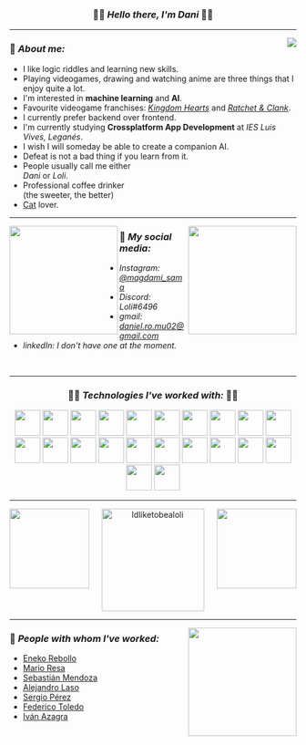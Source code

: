 <h3 align="center">🔹🔷 <b><i>Hello there, I'm Dani</i></b> 🔷🔹</h3>

---

<img align="right" src="https://i.imgur.com/uNdDoPT.gif"/>

### 🔷 *About me:*
- I like logic riddles and learning new skills.
- Playing videogames, drawing and watching anime are three things that I enjoy quite a lot.
- I'm interested in **machine learning** and **AI**.
- Favourite videogame franchises: *[Kingdom Hearts](https://en.wikipedia.org/wiki/Kingdom_Hearts)* and *[Ratchet & Clank](https://en.wikipedia.org/wiki/Ratchet_%26_Clank)*.
- I currently prefer backend over frontend. 
- I'm currently studying **Crossplatform App Development** at *IES Luis Vives, Leganés*.
- I wish I will someday be able to create a companion AI.
- Defeat is not a bad thing if you learn from it.
- People usually call me either <br/>*Dani* or *Loli*.
- Professional coffee drinker <br/>(the sweeter, the better)
- [Cat](https://github.com/enekor) lover.

---

<img align="left" src="https://user-images.githubusercontent.com/80858419/148649772-37f1a783-e4f2-4dfd-b49a-39e1175f0d6c.gif" height=190/>

<a href="https://github-readme-stats.vercel.app/api?username=idliketobealoli&theme=tokyonight&show_icons=true&bg_color=00000000&border_color=00000000">
<img align="right" loading="lazy" src="https://github-readme-stats.vercel.app/api?username=idliketobealoli&theme=tokyonight&show_icons=true&bg_color=00000000&border_color=00000000" height="190" />
</a>

### 🔷 *My social media:*
- *Instagram: [@magdami_sama](https://www.instagram.com/magdami_sama/?hl=es)*
- *Discord: Loli#6496*
- *gmail: daniel.ro.mu02@gmail.com*
- *linkedIn: I don't have one at the moment.*

<br/>

---

<h3 align="center"> 🔹🔷 <b><i>Technologies I've worked with:</i></b> 🔷🔹 </h3>
<div align="center">
  <img src="https://upload.wikimedia.org/wikipedia/commons/thumb/7/74/Kotlin_Icon.png/768px-Kotlin_Icon.png" height=45/>
  <img src="https://brandslogos.com/wp-content/uploads/images/large/java-logo-1.png" height=45/>
  <img src="https://upload.wikimedia.org/wikipedia/commons/thumb/e/ee/.NET_Core_Logo.svg/2048px-.NET_Core_Logo.svg.png" height=45/>
  <img src="https://upload.wikimedia.org/wikipedia/commons/thumb/d/d5/CSS3_logo_and_wordmark.svg/1200px-CSS3_logo_and_wordmark.svg.png" height=45/>
  <img src="https://upload.wikimedia.org/wikipedia/commons/thumb/6/61/HTML5_logo_and_wordmark.svg/512px-HTML5_logo_and_wordmark.svg.png" height=45/>
  <img src="https://miro.medium.com/max/650/1*zzvdRmHGGXONZpuQ2FeqsQ.png" height=45/>
  <img src="https://distreau.com/github.svg" height=45/>
  <img src="https://cdn.worldvectorlogo.com/logos/postman.svg" height=45/>
  <img src="https://upload.wikimedia.org/wikipedia/commons/thumb/3/3e/Diagrams.net_Logo.svg/2048px-Diagrams.net_Logo.svg.png" height=45/>
  <img src="https://resources.jetbrains.com/storage/products/intellij-idea/img/meta/intellij-idea_logo_300x300.png" height=45/>
  <img src="https://upload.wikimedia.org/wikipedia/commons/thumb/2/2c/Visual_Studio_Icon_2022.svg/2048px-Visual_Studio_Icon_2022.svg.png" height=45/>
  <img src="https://user-images.githubusercontent.com/674621/71187801-14e60a80-2280-11ea-94c9-e56576f76baf.png" height=45/>
  <img src="https://1.bp.blogspot.com/-LgTa-xDiknI/X4EflN56boI/AAAAAAAAPuk/24YyKnqiGkwRS9-_9suPKkfsAwO4wHYEgCLcBGAsYHQ/s0/image9.png" height=45/>
  <img src="https://www.docker.com/wp-content/uploads/2022/03/Moby-logo.png" height=45/>
  <img src="https://upload.wikimedia.org/wikipedia/commons/thumb/9/97/Sqlite-square-icon.svg/2048px-Sqlite-square-icon.svg.png" height=45/>
  <img src="https://infinapps.com/wp-content/uploads/2018/10/mongodb-logo.png" height=45/>
  <img src="https://upload.wikimedia.org/wikipedia/commons/thumb/1/17/GraphQL_Logo.svg/2048px-GraphQL_Logo.svg.png" height=45/>
  <img src="https://avatars.githubusercontent.com/u/11459762?s=280&v=4" height=45/>
  <img src="https://stacksecrets.com/wp-content/uploads/2019/03/flutter-logo.png" height=45/>
  <img src="https://dz2cdn1.dzone.com/storage/temp/12434118-spring-boot-logo.png" height=45/>
  <img src="https://seeklogo.com/images/K/ktor-icon-logo-C562808633-seeklogo.com.png" height=45/>
  <img src="https://plugins.jetbrains.com/files/18147/231026/icon/pluginIcon.svg" height=45/>
</div>

---

<div align="center">
<img align="left" src="https://i.pinimg.com/originals/6a/92/21/6a92214a03da4c2a81650ce079c3e6b3.gif" height="140" />

<img align="center" src="https://github-readme-streak-stats.herokuapp.com?user=idliketobealoli&theme=tokyonight-duo&hide_border=true" alt="Idliketobealoli" height="180" />
  
<img align="right" src="https://31.media.tumblr.com/33e8448e57bd9622fe374de750b181b2/tumblr_nsjezcuZ7H1ri5cxko1_500.gif" height="140" />
</div>

---

<a href="https://github-readme-stats.vercel.app/api/top-langs/?username=Idliketobealoli&theme=tokyonight&layout=compact&langs_count=6&bg_color=00000000&border_color=00000000">
<img align="right" loading="lazy" src="https://github-readme-stats.vercel.app/api/top-langs/?username=Idliketobealoli&theme=tokyonight&layout=compact&langs_count=6&bg_color=00000000&border_color=00000000" height="190" />
</a>

### 🔷 *People with whom I've worked:*
- [Eneko Rebollo](https://github.com/enekor)
- [Mario Resa](https://github.com/Mario999X)
- [Sebastián Mendoza](https://github.com/SebsMendoza)
- [Alejandro Laso](https://github.com/alexlaso)
- [Sergio Pérez](https://github.com/sps169)
- [Federico Toledo](https://github.com/FedericoTB)
- [Iván Azagra](https://github.com/IvanAzagraTroya)
